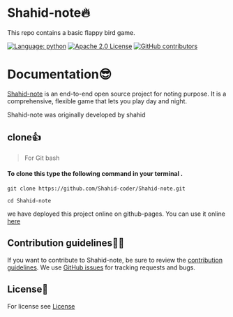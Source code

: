 # Shahid-note🔥
This repo contains a basic flappy bird game.

[![Language: python](https://img.shields.io/github/languages/top/shahid-coder/shahid-note)](https://python.org)
[![Apache 2.0 License](https://img.shields.io/github/license/shahid-coder/shahid-note)](https://github.com/shahid-coder/shahid-note/LICENSE)
[![GitHub contributors](https://img.shields.io/github/contributors/shahid-coder/shahid-note)](https://github.com/shahid-coder/shahid-note/graphs/contributors)
# Documentation😎

[Shahid-note](https://github.com/Shahid-coder/Shahid-note) is an end-to-end open source project 
for noting purpose. It is a comprehensive, flexible game
that lets you play day and night.

Shahid-note was originally developed by shahid

## clone👍
> For Git bash
#### To clone this type the following command in your terminal .
```
git clone https://github.com/Shahid-coder/Shahid-note.git
```
```
cd Shahid-note
```
we have deployed this project online on github-pages. You can use it online [here](https://shahid-coder.github.io/Shahid-note)

## Contribution guidelines👨‍💻
If you want to contribute to Shahid-note, be sure to review the
[contribution guidelines](CONTRIBUTING.md).
We use [GitHub issues](https://github.com/Shahid-coder/Shahid-note/issues) for
tracking requests and bugs.
## License🤝
For license see [License](https://github.com/Shahid-coder/Shahid-note/blob/main/LICENSE)
